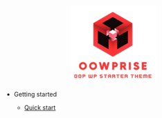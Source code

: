 <p align="center">
  <img width="200" src="./logo.png" alt="OOWPrise Logo">
</p>

- Getting started

  - [Quick start](getting_started/quickstart.md)

